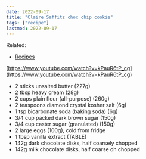```yaml
---
date: 2022-09-17
title: "Claire Saffitz choc chip cookie"
tags: ["recipe"]
lastmod: 2022-09-17
---
```


Related:

- [Recipes](/recipes/)

[https://www.youtube.com/watch?v=kPauR6tP_cg](https://www.youtube.com/watch?v=kPauR6tP_cg)

- 2 sticks unsalted butter (227g)
- 2 tbsp heavy cream (28g)
- 2 cups plain flour (all-purpose) (260g)
- 2 teaspoons diamond crystal kosher salt (6g)
- 1 tsp bicarbonate soda (baking soda) (6g)
- 3/4 cup packed dark brown sugar (150g)
- 3/4 cup caster sugar (granulated) (150g)
- 2 large eggs (100g), cold from fridge
- 1 tbsp vanilla extract (TABLE)
- 142g dark chocolate disks, half coarsely chopped
- 142g milk chocolate disks, half coarse oh chopped
